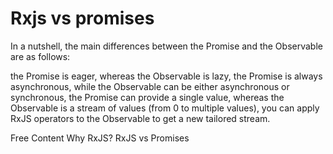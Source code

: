# Rxjs vs promises

In a nutshell, the main differences between the Promise and the Observable are as follows:

the Promise is eager, whereas the Observable is lazy,
the Promise is always asynchronous, while the Observable can be either asynchronous or synchronous,
the Promise can provide a single value, whereas the Observable is a stream of values (from 0 to multiple values),
you can apply RxJS operators to the Observable to get a new tailored stream.

<ResourceGroupTitle>Free Content</ResourceGroupTitle>
<BadgeLink colorScheme='blue' badgeText='Official Website' href='https://javascript.plainenglish.io/why-rxjs-rxjs-vs-promises-b28962771d68'>Why RxJS? RxJS vs Promises</BadgeLink>

